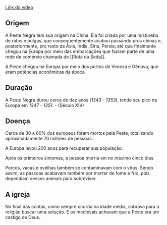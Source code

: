 [Link do vídeo](https://youtu.be/cTouipcMAIs)

## Origem
A Peste Negra tem sua origem na China. Ela foi criada por uma mistureba de ratos e pulgas, que consequentemente acabou passando pros chinas e, posteriormente, pro resto da Ásia, Índia, Síria, Pérsia; até que finalmente chegou na Europa por meio das embarcações que faziam parte de uma rede de comércio chamada de [[Rota da Seda]].

A Peste chegou na Europa por meio dos portos de Veneza e Gênova, que eram potências econômicas da época. 

## Duração

A Peste Negra durou cerca de dez anos *(1343 - 1353)*, tendo seu pico na Europa em *1347 - 1351*. 
	- (Século XIV)

## Doença
Cerca de 30 a 60% dos europeus foram mortos pela Peste, totalizando aproximadamente 70 milhões de pessoas. 

A Europa levou 200 anos para recuperar sua população. 

Após os primeiros sintomas, a pessoa morria em no máximo cinco dias. 

Porcos, vacas e ovelhas também se contaminavam com o vírus. Sendo assim, as pessoas acabavam também por morrer de fome e frio, pois dependiam desses animais para sobreviver. 

## A igreja 
No final das contas, como sempre ocorria na idade média, sobrava para a religião buscar uma solução. E os medievais achavam que a Peste era um castigo de Deus. 